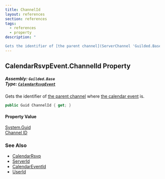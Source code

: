```yaml
---
title: ChannelId
layout: references
section: references
tags:
  - references
  - property
description: "

Gets the identifier of [the parent channel](ServerChannel 'Guilded.Base.Servers.ServerChannel') where [the calendar event](CalendarRsvp.CalendarEventId 'Guilded.Base.Content.CalendarRsvp.CalendarEventId') is."
---
```


## CalendarRsvpEvent.ChannelId Property
##### **Assembly:** `Guilded.Base`<br/>**Type:** [`CalendarRsvpEvent`](CalendarRsvpEvent 'Guilded.Base.Events.CalendarRsvpEvent')

Gets the identifier of [the parent channel](ServerChannel 'Guilded.Base.Servers.ServerChannel') where [the calendar event](CalendarRsvp.CalendarEventId 'Guilded.Base.Content.CalendarRsvp.CalendarEventId') is.

```csharp
public Guid ChannelId { get; }
```

#### Property Value
[System.Guid](https://docs.microsoft.com/en-us/dotnet/api/System.Guid 'System.Guid')  
[Channel ID](ServerChannel.Id 'Guilded.Base.Servers.ServerChannel.Id')

### See Also
- [CalendarRsvp](CalendarRsvp 'Guilded.Base.Content.CalendarRsvp')
- [ServerId](CalendarRsvp.ServerId 'Guilded.Base.Content.CalendarRsvp.ServerId')
- [CalendarEventId](CalendarRsvp.CalendarEventId 'Guilded.Base.Content.CalendarRsvp.CalendarEventId')
- [UserId](CalendarRsvp.UserId 'Guilded.Base.Content.CalendarRsvp.UserId')